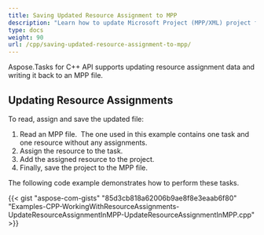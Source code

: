 ```yaml
---
title: Saving Updated Resource Assignment to MPP
description: "Learn how to update Microsoft Project (MPP/XML) project files using Aspose.Tasks for C++."
type: docs
weight: 90
url: /cpp/saving-updated-resource-assignment-to-mpp/
---
```


Aspose.Tasks for C++ API supports updating resource assignment data and writing it back to an MPP file.

## **Updating Resource Assignments**
To read, assign and save the updated file:

1. Read an MPP file. 
   The one used in this example contains one task and one resource without any assignments.
2. Assign the resource to the task.
3. Add the assigned resource to the project.
4. Finally, save the project to the MPP file.

The following code example demonstrates how to perform these tasks.

{{< gist "aspose-com-gists" "85d3cb818a62006b9ae8f8e3eaab6f80" "Examples-CPP-WorkingWithResourceAssignments-UpdateResourceAssignmentInMPP-UpdateResourceAssignmentInMPP.cpp" >}}
